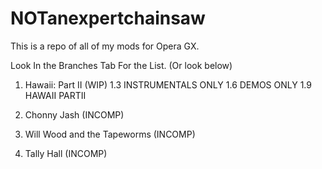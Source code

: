 # NOTanexpertchainsaw
This is a repo of all of my mods for Opera GX.

Look In the Branches Tab For the List.
(Or look below)

1. Hawaii: Part II (WIP)
  1.3 INSTRUMENTALS ONLY
     1.6 DEMOS ONLY
       1.9 HAWAII PARTII
  
3. Chonny Jash (INCOMP)
4. Will Wood and the Tapeworms (INCOMP)
5. Tally Hall (INCOMP)
